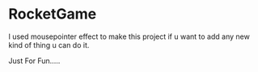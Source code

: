 # RocketGame
I used mousepointer effect to make this project if u want to add any new kind of thing u can do it.

Just For Fun.....
